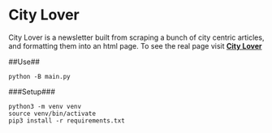 # City Lover

City Lover is a newsletter built from scraping a bunch of city centric articles, and formatting them into an html page. To see the real page visit **[City Lover](https://www.gabrielhn.com/topics/city/)**

##Use##
```
python -B main.py
```

###Setup###
```
python3 -m venv venv
source venv/bin/activate
pip3 install -r requirements.txt
```
